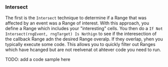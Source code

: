 ### Intersect

The first is the `Intersect` technique to determine if a Range that was affected by an event was a Range of interest. With this approach, you define a Range which includes your "interesting" cells. You then do a `If Not Intersect(rngEvent, rngTarget) Is Nothign` to see if the interesection of the callback Range adn the desired Range overalp. If they overlap, yhen you typically execute some code. This allows you to quickly filter out Ranges which have hcanged but are not reelvenat ot ahtever code you need to run.

TODO: add a code sample here
